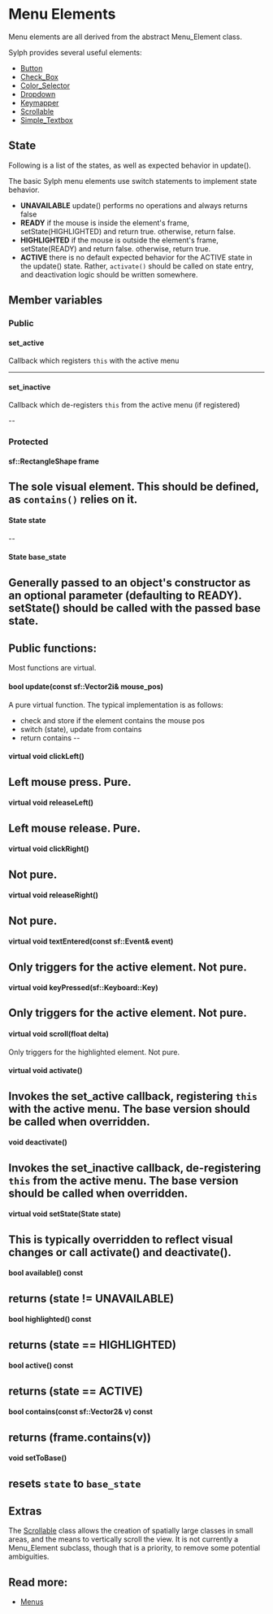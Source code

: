 # Menu Elements

Menu elements are all derived from the abstract Menu_Element class.

Sylph provides several useful elements:
- [Button](button.md)
- [Check_Box](check_box.md)
- [Color_Selector](color_selector.md)
- [Dropdown](dropdown.md)
- [Keymapper](keymapper.md)
- [Scrollable](scrollable.md)
- [Simple_Textbox](simple_textbox.md)

## State
Following is a list of the states, as well as expected behavior in update().

The basic Sylph menu elements use switch statements to implement state behavior.

- **UNAVAILABLE** update() performs no operations and always returns false
- **READY** if the mouse is inside the element's frame, setState(HIGHLIGHTED) and return true. otherwise, return false.
- **HIGHLIGHTED** if the mouse is outside the element's frame, setState(READY) and return false. otherwise, return true.
- **ACTIVE** there is no default expected behavior for the ACTIVE state in the update() state. Rather, `activate()` should be called on state entry, and deactivation logic should be written somewhere.

## Member variables

### Public

#### set_active

Callback which registers `this` with the active menu

------

#### set_inactive

Callback which de-registers `this` from the active menu (if registered)

--
### Protected

#### sf::RectangleShape frame

The sole visual element. This should be defined, as `contains()` relies on it.
--
#### State state
--
#### State base_state
Generally passed to an object's constructor as an optional parameter (defaulting to READY). setState() should be called with the passed base state.
--

## Public functions:
Most functions are virtual.
#### bool update(const sf::Vector2i& mouse_pos)
A pure virtual function. The typical implementation is as follows:
- check and store if the element contains the mouse pos
- switch (state), update from contains
- return contains
--
#### virtual void clickLeft()
Left mouse press. Pure.
--
#### virtual void releaseLeft()
Left mouse release. Pure.
--
#### virtual void clickRight()
Not pure.
--
#### virtual void releaseRight()
Not pure.
--
#### virtual void textEntered(const sf::Event& event)
Only triggers for the active element. Not pure.
--
#### virtual void keyPressed(sf::Keyboard::Key)
Only triggers for the active element. Not pure.
--
#### virtual void scroll(float delta)
Only triggers for the highlighted element. Not pure.
#### virtual void activate()
Invokes the set_active callback, registering `this` with the active menu. The base version should be called when overridden.
--
#### void deactivate()
Invokes the set_inactive callback, de-registering `this` from the active menu. The base version should be called when overridden.
--
#### virtual void setState(State state)
This is typically overridden to reflect visual changes or call activate() and deactivate().
--
#### bool available() const
returns (state != UNAVAILABLE)
--
#### bool highlighted() const
returns (state == HIGHLIGHTED)
--
#### bool active() const
returns (state == ACTIVE)
--
#### bool contains(const sf::Vector2<T>& v) const
returns (frame.contains(v))
--
#### void setToBase()
resets `state` to `base_state`
--

## Extras
The [Scrollable](scrollable.md) class allows the creation of spatially large classes in small areas, and the means to vertically scroll the view. It is not currently a Menu_Element subclass, though that is a priority, to remove some potential ambiguities. 

## Read more:
- [Menus](../menus.md)